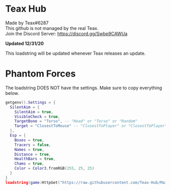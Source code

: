 # Teax Hub
Made by Teax#6287  
This github is not managed by the real Teax.  
Join the Discord Server: https://discord.gg/Swbp9CAWUa  

**Updated 12/31/20**  

This loadstring will be updated whenever Teax releases an update.  

# Phantom Forces
The loadstring DOES NOT have the settings. Make sure to copy everything below.  
```lua
getgenv().Settings = {
  SilentAim = {
    SilentAim = true,
    VisibleCheck = true,
    TargetBone = "Torso", -- "Head" or "Torso" or "Random"
    Target = "ClosestToMouse" -- "ClosestToPlayer" or "ClosestToPlayer"
  },
  Esp = {
    Boxes = true,
    Tracers = false,
    Names = true,
    Distance = true,
    HealthBars = true,
    Chams = true,
    Color = Color3.fromRGB(255, 25, 25)
  }
}
loadstring(game:HttpGet("https://raw.githubusercontent.com/Teax-Hub/Main/main/Phantom%20Forces.lua", true))()
```
